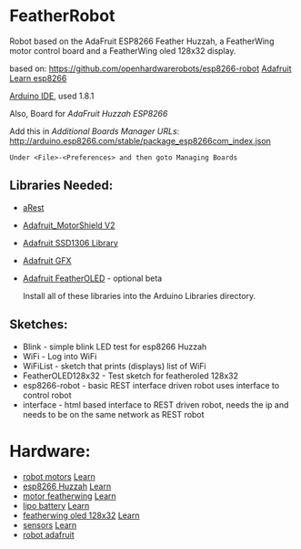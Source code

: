FeatherRobot
======
Robot based on the AdaFruit ESP8266 Feather Huzzah, a FeatherWing motor control board and a FeatherWing oled 128x32 display.

based on: https://github.com/openhardwarerobots/esp8266-robot
[Adafruit Learn esp8266](https://learn.adafruit.com/build-an-esp8266-mobile-robot)

[Arduino IDE](https://www.arduino.cc/en/Main/Software), used 1.8.1

Also, Board for _AdaFruit Huzzah ESP8266_  

   Add this in _Additional Boards Manager URLs_: http://arduino.esp8266.com/stable/package_esp8266com_index.json

    Under <File>-<Preferences> and then goto Managing Boards

**Libraries Needed:**
------
+ [aRest](https://github.com/marcoschwartz/aREST)
+ [Adafruit_MotorShield V2](https://github.com/adafruit/Adafruit_Motor_Shield_V2_Library)
+ [Adafruit SSD1306 Library](https://github.com/adafruit/Adafruit_SSD1306)
+ [Adafruit GFX](https://github.com/adafruit/Adafruit-GFX-Library)
+ [Adafruit FeatherOLED](https://github.com/adafruit/Adafruit_FeatherOLED) - optional beta

  Install all of these libraries into the Arduino Libraries directory.

Sketches:
------
* Blink - simple blink LED test for esp8266 Huzzah
* WiFi - Log into WiFi
* WiFiList - sketch that prints (displays) list of WiFi
* FeatherOLED128x32 - Test sketch for featheroled 128x32
* esp8266-robot - basic REST interface driven robot uses interface to control robot
* interface - html based interface to REST driven robot, needs the ip and needs to be on the same network as REST robot

# Hardware:

+ [robot motors](https://www.adafruit.com/products/3244) [Learn]()
+ [esp8266 Huzzah](https://www.adafruit.com/products/2821) [Learn]()
+ [motor featherwing](https://www.adafruit.com/products/2927) [Learn]()
+ [lipo battery](https://www.adafruit.com/products/1781) [Learn]()
+ [featherwing oled 128x32](https://www.adafruit.com/products/2900) [Learn](https://learn.adafruit.com/adafruit-oled-featherwing)
+ [sensors](https://www.adafruit.com/products/1927) [Learn]()
+ [robot adafruit](https://learn.adafruit.com/curiebot-arduino-101-mini-robot-rover)
